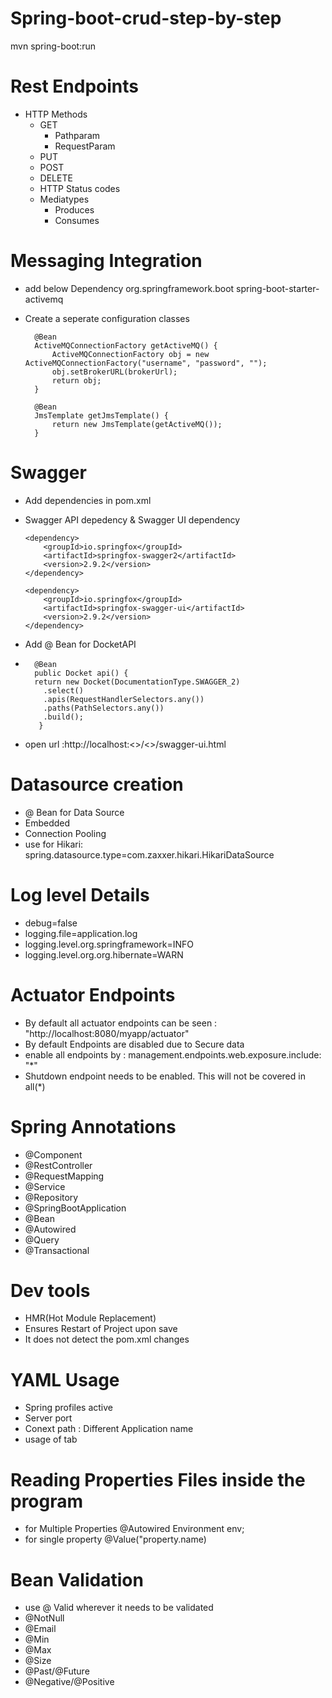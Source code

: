 # Spring-boot-crud-step-by-step
mvn spring-boot:run

# Rest Endpoints 
- HTTP Methods
	- GET
	   	- Pathparam
	   	- RequestParam
	- PUT
	- POST
	- DELETE
	- HTTP Status codes
	- Mediatypes
	 	- Produces
	 	- Consumes
# Messaging Integration
- add below Dependency
	    <dependency>
			<groupId>org.springframework.boot</groupId>
			<artifactId>spring-boot-starter-activemq</artifactId>
		</dependency>
- Create a seperate configuration classes


		@Bean
		ActiveMQConnectionFactory getActiveMQ() {
			ActiveMQConnectionFactory obj = new ActiveMQConnectionFactory("username", "password", "");
			obj.setBrokerURL(brokerUrl);
			return obj;
		}

		@Bean
		JmsTemplate getJmsTemplate() {
			return new JmsTemplate(getActiveMQ());
		}
	
# Swagger 
-   Add dependencies in pom.xml
-	Swagger API depedency & Swagger UI dependency		
		
		<dependency>
			<groupId>io.springfox</groupId>
			<artifactId>springfox-swagger2</artifactId>
			<version>2.9.2</version>
		</dependency>

		<dependency>
			<groupId>io.springfox</groupId>
			<artifactId>springfox-swagger-ui</artifactId>
			<version>2.9.2</version>
		</dependency>

-   Add @ Bean for DocketAPI
-   
		@Bean
    	public Docket api() { 
        return new Docket(DocumentationType.SWAGGER_2)  
          .select()                                  
          .apis(RequestHandlerSelectors.any())              
          .paths(PathSelectors.any())                          
          .build();                                           
   		 }
-	open url :http://localhost:<<port>>/<<context-path>>/swagger-ui.html
# Datasource creation
- @ Bean for Data Source
- Embedded
- Connection Pooling
- use for Hikari:  spring.datasource.type=com.zaxxer.hikari.HikariDataSource
#  Log level Details
- debug=false
- logging.file=application.log
- logging.level.org.springframework=INFO
- logging.level.org.org.hibernate=WARN
#   Actuator Endpoints
		
- By default all actuator endpoints can be seen :
		      "http://localhost:8080/myapp/actuator"
- By default Endpoints are disabled due to Secure data
- enable all endpoints by : management.endpoints.web.exposure.include: "*"
- Shutdown endpoint needs to be enabled. This will not be covered in all(*)
# Spring Annotations
- @Component
- @RestController
- @RequestMapping
- @Service
- @Repository
- @SpringBootApplication
- @Bean
- @Autowired
- @Query
- @Transactional
# Dev tools
- HMR(Hot Module Replacement)
- Ensures Restart of Project upon save
- It does not detect the pom.xml changes
# YAML Usage
- Spring profiles active
- Server port
- Conext path : Different Application name
- usage of tab

# Reading Properties Files inside the program
- for Multiple Properties
			@Autowired
			Environment env; 
- for single property
			@Value("property.name)

# Bean Validation
- use @ Valid wherever it needs to be validated
- @NotNull
- @Email
- @Min
- @Max
- @Size
- @Past/@Future
- @Negative/@Positive

